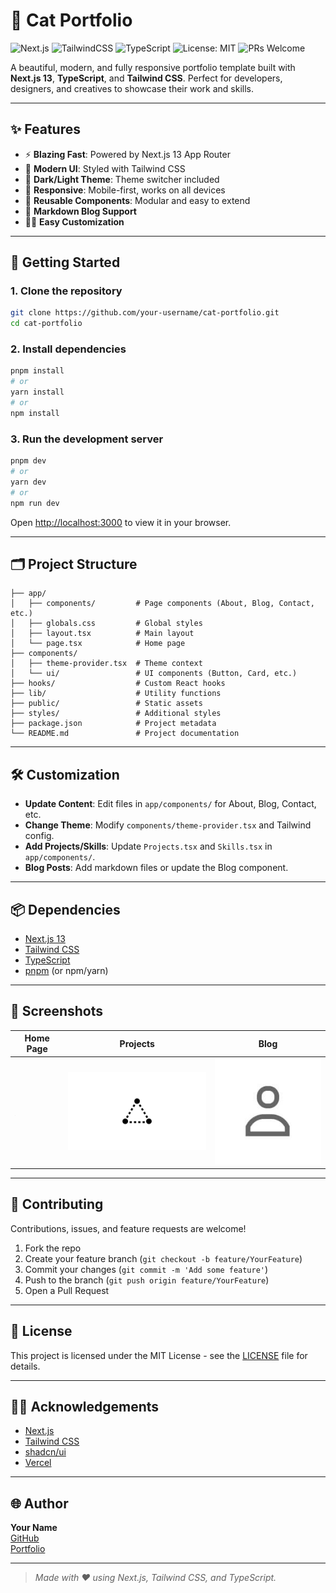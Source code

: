 # 🐾 Cat Portfolio

![Next.js](https://img.shields.io/badge/Next.js-13-blue?logo=next.js)
![TailwindCSS](https://img.shields.io/badge/TailwindCSS-2.0-38B2AC?logo=tailwindcss)
![TypeScript](https://img.shields.io/badge/TypeScript-4.0-blue?logo=typescript)
![License: MIT](https://img.shields.io/badge/License-MIT-yellow.svg)
![PRs Welcome](https://img.shields.io/badge/PRs-welcome-brightgreen.svg)

A beautiful, modern, and fully responsive portfolio template built with **Next.js 13**, **TypeScript**, and **Tailwind CSS**. Perfect for developers, designers, and creatives to showcase their work and skills.

---

## ✨ Features

- ⚡️ **Blazing Fast**: Powered by Next.js 13 App Router
- 🎨 **Modern UI**: Styled with Tailwind CSS
- 🌙 **Dark/Light Theme**: Theme switcher included
- 📱 **Responsive**: Mobile-first, works on all devices
- 🧩 **Reusable Components**: Modular and easy to extend
- 📝 **Markdown Blog Support**
- 🧑‍💻 **Easy Customization**

---

## 🚀 Getting Started

### 1. Clone the repository

```bash
git clone https://github.com/your-username/cat-portfolio.git
cd cat-portfolio
```

### 2. Install dependencies

```bash
pnpm install
# or
yarn install
# or
npm install
```

### 3. Run the development server

```bash
pnpm dev
# or
yarn dev
# or
npm run dev
```

Open [http://localhost:3000](http://localhost:3000) to view it in your browser.

---

## 🗂️ Project Structure

```
├── app/
│   ├── components/         # Page components (About, Blog, Contact, etc.)
│   ├── globals.css         # Global styles
│   ├── layout.tsx          # Main layout
│   └── page.tsx            # Home page
├── components/
│   ├── theme-provider.tsx  # Theme context
│   └── ui/                 # UI components (Button, Card, etc.)
├── hooks/                  # Custom React hooks
├── lib/                    # Utility functions
├── public/                 # Static assets
├── styles/                 # Additional styles
├── package.json            # Project metadata
└── README.md               # Project documentation
```

---

## 🛠️ Customization

- **Update Content**: Edit files in `app/components/` for About, Blog, Contact, etc.
- **Change Theme**: Modify `components/theme-provider.tsx` and Tailwind config.
- **Add Projects/Skills**: Update `Projects.tsx` and `Skills.tsx` in `app/components/`.
- **Blog Posts**: Add markdown files or update the Blog component.

---

## 📦 Dependencies

- [Next.js 13](https://nextjs.org/)
- [Tailwind CSS](https://tailwindcss.com/)
- [TypeScript](https://www.typescriptlang.org/)
- [pnpm](https://pnpm.io/) (or npm/yarn)

---

## 📸 Screenshots

| Home Page | Projects | Blog |
|-----------|----------|------|
| ![Home](public/placeholder.jpg) | ![Projects](public/placeholder-logo.png) | ![Blog](public/placeholder-user.jpg) |

---

## 🤝 Contributing

Contributions, issues, and feature requests are welcome!

1. Fork the repo
2. Create your feature branch (`git checkout -b feature/YourFeature`)
3. Commit your changes (`git commit -m 'Add some feature'`)
4. Push to the branch (`git push origin feature/YourFeature`)
5. Open a Pull Request

---

## 📄 License

This project is licensed under the MIT License - see the [LICENSE](LICENSE) file for details.

---

## 🙋‍♂️ Acknowledgements

- [Next.js](https://nextjs.org/)
- [Tailwind CSS](https://tailwindcss.com/)
- [shadcn/ui](https://ui.shadcn.com/)
- [Vercel](https://vercel.com/)

---

## 🌐 Author

**Your Name**  
[GitHub](https://github.com/your-username)  
[Portfolio](https://your-portfolio.com)

---

> _Made with ❤️ using Next.js, Tailwind CSS, and TypeScript._
